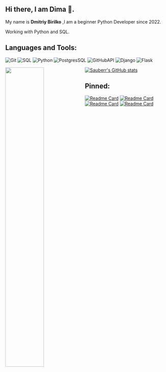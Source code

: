 
## Hi there, I am Dima :wave:.
My name is **Dmitriy Birilko** ,I am a beginner Python Developer since 2022.

Working with Python and SQL.

## Languages and Tools:
![Git](https://img.shields.io/badge/-Git-090909?style=for-the-badge&logo=git)
![SQL](https://img.shields.io/badge/-SQL-090909?style=for-the-badge&logo=sql)
![Python](https://img.shields.io/badge/-Python-090909?style=for-the-badge&logo=python)
![PostgresSQL](https://img.shields.io/badge/-PostgresSQL-090909?style=for-the-badge&logo=https://raw.githubusercontent.com/github/explore/80688e429a7d4ef2fca1e82350fe8e3517d3494d/topics/postgresql/postgresql.png)
![GitHubAPI](https://img.shields.io/badge/-GitHubAPI-090909?style=for-the-badge&logo=githubapi)
![Django](https://img.shields.io/badge/-Django-090909?style=for-the-badge&logo=django)
![Flask](https://img.shields.io/badge/-Flask-090909?style=for-the-badge&logo=flask)


<img align="left" width="49%" src="https://github-readme-stats.vercel.app/api/top-langs/?username=sauberr&langs_count=8&layout=compact&theme=merko" />

[![Sauberr's GitHub stats](https://github-readme-stats.vercel.app/api?username=sauberr&show_icons=true&theme=merko)](https://github.com/Sauberr)






 ## Pinned:
[![Readme Card](https://github-readme-stats.vercel.app/api/pin/?username=sauberr&repo=python_testing.py)](https://github.com/sauberr/YouTube_Dowloader.py)
[![Readme Card](https://github-readme-stats.vercel.app/api/pin/?username=sauberr&repo=Discord_Bot.py)](https://github.com/sauberr/Discord_Bot.py)
[![Readme Card](https://github-readme-stats.vercel.app/api/pin/?username=sauberr&repo=Discord_Bot.py)](https://github.com/sauberr/Discord_Bot.py)
[![Readme Card](https://github-readme-stats.vercel.app/api/pin/?username=sauberr&repo=Discord_Bot.py)](https://github.com/sauberr/Discord_Bot.py)
